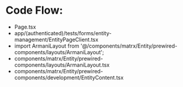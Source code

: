 # Code Flow:

- Page.tsx
- app/(authenticated)/tests/forms/entity-management/EntityPageClient.tsx
- import ArmaniLayout from '@/components/matrx/Entity/prewired-components/layouts/ArmaniLayout';
- components/matrx/Entity/prewired-components/layouts/ArmaniLayout.tsx
- components/matrx/Entity/prewired-components/development/EntityContent.tsx
